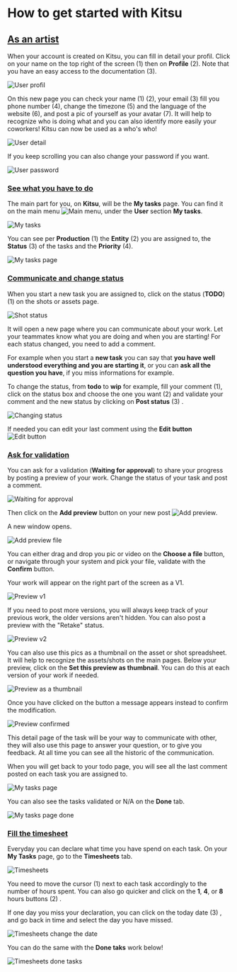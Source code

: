 # How to get started with Kitsu

## [As an artist](#as-an-artist)
 
 When your account is created on Kitsu, you can fill in detail your profil.
 Click on your name on the top right of the screen (1) then on **Profile** (2). Note that you have an easy access to the documentation (3).
 
![User profil](../img/getting-started/user_profil.png)
 
On this new page you can check your name (1) (2), your email (3) fill you phone number (4), change the timezone (5) and the language of the website (6), and post a pic of yourself as your avatar (7). It will help to recognize who is doing what and you can also identify more easily your coworkers! Kitsu can now be used as a who's who!
 
![User detail](../img/getting-started/user_detail.png)
 
If you keep scrolling you can also change your password if you want.

![User password](../img/getting-started/user_password.png)
 
 
### [See what you have to do](#see-what-you-have-to-do)
 
The main part for you, on **Kitsu**, will be the **My tasks** page. You can find it on the main menu ![Main menu](../img/getting-started/main_button.png), under the **User** section **My tasks**.

![My tasks](../img/getting-started/my_tasks.png)

You can see per **Production** (1) the **Entity** (2) you are assigned to, the **Status** (3) of the tasks and the **Priority** (4). 
 
![My tasks page](../img/getting-started/my_task_page.png)
 
### [Communicate and change status](#communicate-and-change-status)

When you start a new task you are assigned to, click on the status (**TODO**) (1) on the shots or assets page.

![Shot status](../img/getting-started/shot_status.png)

It will open a new page where you can communicate about your work. Let your teammates know what you are doing and when you are starting! 
For each status changed, you need to add a comment.

For example when you start a **new task** you can say that **you have well understood everything and you are starting it**, or you can **ask all the question you have**, if you miss informations for example.

To change the status, from **todo** to **wip** for example, fill your comment (1), click on the status box and choose the one you want (2) and validate your comment and the new status by clicking on **Post status** (3) .

![Changing status](../img/getting-started/changing_status.png)


If needed you can edit your last comment using the **Edit button** ![Edit button](../img/getting-started/edit_button.png)

### [Ask for validation](#ask-for-validation)

You can ask for a validation (**Waiting for approval**) to share your progress by posting a preview of your work. Change the status of your task and post a comment. 

![Waiting for approval](../img/getting-started/wfa_status.png)

Then click on the **Add preview** button on your new post ![Add preview](../img/getting-started/add_preview_button.png). 

A new window opens.

![Add preview file](../img/getting-started/add_preview.png)

You can either drag and drop you pic or video on the **Choose a file** button, or navigate through your system and pick your file, validate with the **Confirm** button.


Your work will appear on the right part of the screen as a V1. 

![Preview v1](../img/getting-started/previewv1.png)

If you need to post more versions, you will always keep track of your previous work, the older versions aren't hidden. You can also post a preview with the "Retake" status.

![Preview v2](../img/getting-started/previewv2.png)

You can also use this pics as a thumbnail on the asset or shot spreadsheet. It will help to recognize the assets/shots on the main pages.
Below your preview, click on the **Set this preview as thumbnail**. You can do this at each version of your work if needed.

![Preview as a thumbnail](../img/getting-started/preview_thumbnail.png)

Once you have clicked on the button a message appears instead to confirm the modification.

![Preview confirmed](../img/getting-started/preview_confirmed.png)

This detail page of the task will be your way to communicate with other, they will also use this page to answer your question, or to give you feedback. At all time you can see all the historic of the communication.

When you will get back to your todo page, you will see all the last comment posted on each task you are assigned to. 

![My tasks page](../img/getting-started/my_task_page2.png)

You can also see the tasks validated or N/A on the **Done** tab.

![My tasks page done](../img/getting-started/done_page.png)

### [Fill the timesheet](#fill-the-timesheet)

Everyday you can declare what time you have spend on each task. On your **My Tasks** page, go to the **Timesheets** tab.

![Timesheets](../img/getting-started/timesheets.png)

You need to move the cursor (1) next to each task accordingly to the number of hours spent. You can also go quicker and click on the **1**, **4**, or **8** hours buttons (2) .

If one day you miss your declaration, you can click on the today date (3) , and go back in time and select the day you have missed.

![Timesheets change the date](../img/getting-started/timesheet_change_date.png)

You can do the same with the **Done taks** work below!

![Timesheets done tasks](../img/getting-started/timesheet_done_task.png)

 
	
